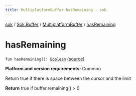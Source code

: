```yaml
---
title: MultiplatformBuffer.hasRemaining - sok
---
```


[sok](../../index.html) / [Sok.Buffer](../index.html) / [MultiplatformBuffer](index.html) / [hasRemaining](./has-remaining.html)

# hasRemaining

`fun hasRemaining(): `[`Boolean`](https://kotlinlang.org/api/latest/jvm/stdlib/kotlin/-boolean/index.html) [(source)](https://github.com/SeekDaSky/Sok/tree/master/common/sok-common/src/Sok/Buffer/MultiplatformBuffer.kt#L415)

**Platform and version requirements:** Common

Return true if there is space between the cursor and the limit

**Return**
true if buffer.remaining() &gt; 0

